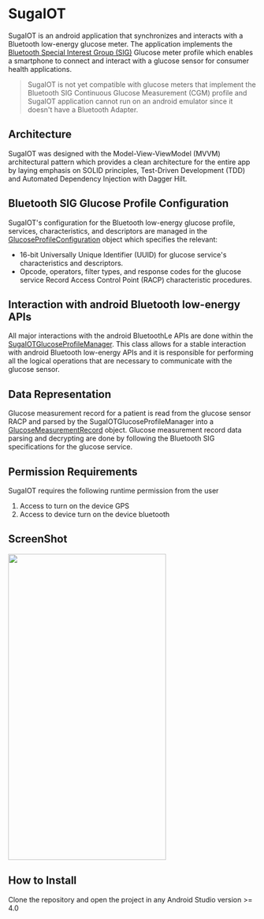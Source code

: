 # SugaIOT
SugaIOT is an android application that synchronizes and interacts with a Bluetooth low-energy glucose meter. The application implements the 
[Bluetooth Special Interest Group (SIG)](https://www.bluetooth.com/) Glucose meter profile which enables a smartphone to connect and interact with a glucose sensor for consumer health applications. 
> SugaIOT is not yet compatible with glucose meters that implement the Bluetooth SIG Continuous Glucose Measurement (CGM) profile and SugaIOT application cannot run on an android emulator since it doesn't have a Bluetooth Adapter.

## Architecture 
SugaIOT was designed with the Model-View-ViewModel (MVVM) architectural pattern which provides a clean architecture for the entire app by laying emphasis on SOLID principles, 
Test-Driven Development (TDD) and Automated Dependency Injection with Dagger Hilt. 

## Bluetooth SIG Glucose Profile Configuration 
SugaIOT's configuration for the Bluetooth low-energy glucose profile, services, characteristics, and descriptors are managed in the [GlucoseProfileConfiguration](https://github.com/Pekwerike/SugaIOT/blob/master/app/src/main/java/com/example/sugaiot/glucoseprofilemanager/GlucoseProfileConfiguration.kt) object which specifies the relevant:
- 16-bit Universally Unique Identifier (UUID) for glucose service's characteristics and descriptors.
- Opcode, operators, filter types, and response codes for the glucose service Record Access Control Point (RACP) characteristic procedures. 

## Interaction with android Bluetooth low-energy APIs 
All major interactions with the android BluetoothLe APIs are done within the [SugaIOTGlucoseProfileManager](https://github.com/Pekwerike/SugaIOT/blob/master/app/src/main/java/com/example/sugaiot/glucoseprofilemanager/SugaIOTGlucoseProfileManager.kt). This class allows for a stable interaction with android Bluetooth low-energy APIs and it is responsible for performing all the logical operations that are necessary to communicate with the glucose sensor.

## Data Representation
Glucose measurement record for a patient is read from the glucose sensor RACP and parsed by the SugaIOTGlucoseProfileManager into a [GlucoseMeasurementRecord](https://github.com/Pekwerike/SugaIOT/blob/master/app/src/main/java/com/example/sugaiot/model/GlucoseMeasurementRecord.kt) object. Glucose measurement record data parsing and decrypting are done by following the Bluetooth SIG specifications for the glucose service.

## Permission Requirements 
SugaIOT requires the following runtime permission from the user 
1. Access to turn on the device GPS 
2. Access to device turn on the device bluetooth

## ScreenShot
 <img src="https://user-images.githubusercontent.com/43956851/116695390-78c22c80-a9b8-11eb-9b0e-76f3d3caec2b.jpg" width="320" height="620">

## How to Install 
Clone the repository and open the project in any Android Studio version >= 4.0 




